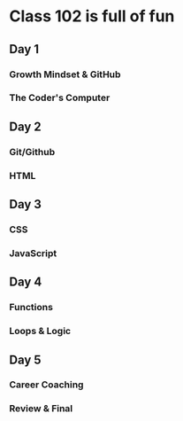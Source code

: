 # Class 102 is full of fun

## Day 1 

### Growth Mindset & GitHub 

### The Coder's Computer

## Day 2

### Git/Github

### HTML

## Day 3

### CSS

### JavaScript

## Day 4

### Functions

### Loops & Logic

## Day 5

### Career Coaching

### Review & Final
